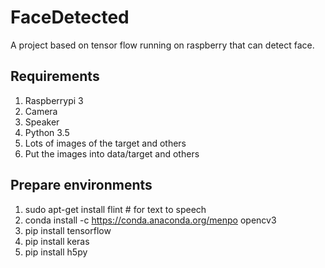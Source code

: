 # FaceDetected
A project based on tensor flow running on raspberry that can detect face.

## Requirements
1. Raspberrypi 3
2. Camera
3. Speaker
4. Python 3.5
5. Lots of images of the target and others
6. Put the images into data/target and others
  
## Prepare environments
1. sudo apt-get install flint # for text to speech
2. conda install -c https://conda.anaconda.org/menpo opencv3
3. pip install tensorflow
4. pip install keras
5. pip install h5py

